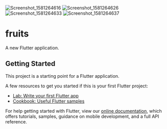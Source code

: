 ![Screenshot_1581264616](https://user-images.githubusercontent.com/47901875/74105537-dfc1ae80-4b84-11ea-8135-082ddb19b5af.png)
![Screenshot_1581264626](https://user-images.githubusercontent.com/47901875/74105540-e2240880-4b84-11ea-84b9-58688779ea48.png)
![Screenshot_1581264633](https://user-images.githubusercontent.com/47901875/74105541-e3553580-4b84-11ea-909b-cfa278840d9e.png)
![Screenshot_1581264637](https://user-images.githubusercontent.com/47901875/74105543-e5b78f80-4b84-11ea-951a-3817a92ea926.png)

# fruits

A new Flutter application.

## Getting Started

This project is a starting point for a Flutter application.

A few resources to get you started if this is your first Flutter project:

- [Lab: Write your first Flutter app](https://flutter.dev/docs/get-started/codelab)
- [Cookbook: Useful Flutter samples](https://flutter.dev/docs/cookbook)

For help getting started with Flutter, view our
[online documentation](https://flutter.dev/docs), which offers tutorials,
samples, guidance on mobile development, and a full API reference.
